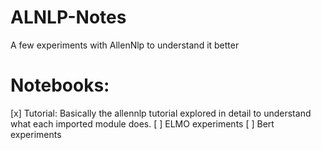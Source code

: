 # ALNLP-Notes
A few experiments with AllenNlp to understand it better

# Notebooks:
[x] Tutorial: Basically the allennlp tutorial explored in detail to understand what each imported module does. 
[ ] ELMO experiments
[ ] Bert experiments
